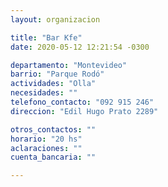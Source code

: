 ```yaml
---
layout: organizacion

title: "Bar Kfe"
date: 2020-05-12 12:21:54 -0300

departamento: "Montevideo"
barrio: "Parque Rodó"
actividades: "Olla"
necesidades: ""
telefono_contacto: "092 915 246"
direccion: "Edil Hugo Prato 2289"

otros_contactos: ""
horario: "20 hs"
aclaraciones: ""
cuenta_bancaria: ""

---
```

